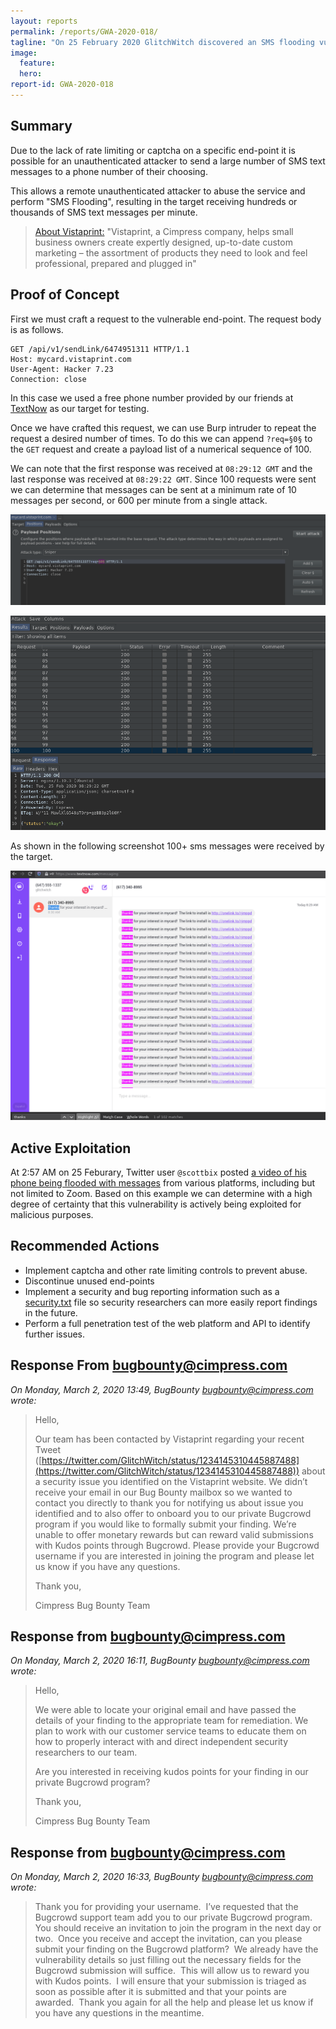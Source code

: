 ```yaml
---
layout: reports
permalink: /reports/GWA-2020-018/
tagline: "On 25 February 2020 GlitchWitch discovered an SMS flooding vulnerability that was actively being exploited."
image:
  feature:
  hero:
report-id: GWA-2020-018
---
```


## Summary
Due to the lack of rate limiting or captcha on a specific end-point it is possible for an unauthenticated attacker to send a large number of SMS text messages to a phone number of their choosing.

This allows a remote unauthenticated attacker to abuse the service and perform "SMS Flooding", resulting in the target receiving hundreds or thousands of SMS text messages per minute.


>[About Vistaprint:](https://www.vistaprint.com/about-us.aspx) "Vistaprint, a Cimpress company, helps small business owners create expertly designed, up-to-date custom marketing – the assortment of products they need to look and feel professional, prepared and plugged in"

## Proof of Concept
First we must craft a request to the vulnerable end-point. The request body is as follows.

```http
GET /api/v1/sendLink/6474951311 HTTP/1.1
Host: mycard.vistaprint.com
User-Agent: Hacker 7.23
Connection: close
```
In this case we used a free phone number provided by our friends at [TextNow](/blog/2018-02/textnow-security-update) as our target for testing.

Once we have crafted this request, we can use Burp intruder to repeat the request a desired number of times. To do this we can append `?req=§0§` to the `GET` request and create a payload list of a numerical sequence of 100.

We can note that the first response was received at `08:29:12 GMT` and the last response was received at `08:29:22 GMT`. Since 100 requests were sent we can determine that messages can be sent at a minimum rate of 10 messages per second, or 600 per minute from a single attack.

![image tooltip here](/assets/img/sections/reports/2020/018/1-intruder-positions.png)

![image tooltip here](/assets/img/sections/reports/2020/018/2-intruder-response.png)

As shown in the following screenshot 100+ sms messages were received by the target.

![image tooltip here](/assets/img/sections/reports/2020/018/victim.png)



## Active Exploitation

At 2:57 AM on 25 Feburary, Twitter user `@scottbix` posted [a video of his phone being flooded with messages](https://twitter.com/scottbix/status/1232137526061752322) from various platforms, including but not limited to Zoom. Based on this example we can determine with a high degree of certainty that this vulnerability is actively being exploited for malicious purposes.

## Recommended Actions
 - Implement captcha and other rate limiting controls to prevent abuse.
 - Discontinue unused end-points
 - Implement a security and bug reporting information such as a [security.txt](https://securitytxt.org/) file so security researchers can more easily report findings in the future.
 - Perform a full penetration test of the web platform and API to identify further issues.


## Response From bugbounty@cimpress.com
_On Monday, March 2, 2020 13:49, BugBounty <bugbounty@cimpress.com> wrote:_
>Hello,
>
>Our team has been contacted by Vistaprint regarding your recent Tweet ([https://twitter.com/GlitchWitch/status/1234145310445887488](https://twitter.com/GlitchWitch/status/1234145310445887488)) about a security issue you identified on the Vistaprint website.  We didn’t receive your email in our Bug Bounty mailbox so we wanted to contact you directly to thank you for notifying us about issue you identified and to also offer to onboard you to our private Bugcrowd program if you would like to formally submit your finding.  We’re unable to offer monetary rewards but can reward valid submissions with Kudos points through Bugcrowd.  Please provide your Bugcrowd username if you are interested in joining the program and please let us know if you have any questions.
>
>     
>    Thank you,
>
>    Cimpress Bug Bounty Team


## Response from bugbounty@cimpress.com
_On Monday, March 2, 2020 16:11, BugBounty <bugbounty@cimpress.com> wrote:_
> Hello,
>
>We were able to locate your original email and have passed the details of your finding to the appropriate team for remediation.  We plan to work with our customer service teams to educate them on how to properly interact with and direct independent security researchers to our team.
>
>
> Are you interested in receiving kudos points for your finding in our private Bugcrowd program?
>
>Thank you,
>
>Cimpress Bug Bounty Team


## Response from bugbounty@cimpress.com
_On Monday, March 2, 2020 16:33, BugBounty <bugbounty@cimpress.com> wrote:_
> Thank you for providing your username.  I’ve requested that the Bugcrowd support team add you to our private Bugcrowd program.  You should receive an invitation to join the program in the next day or two.  Once you receive and accept the invitation, can you please submit your finding on the Bugcrowd platform?  We already have the vulnerability details so just filling out the necessary fields for the Bugcrowd submission will suffice.  This will allow us to reward you with Kudos points.  I will ensure that your submission is triaged as soon as possible after it is submitted and that your points are awarded.  Thank you again for all the help and please let us know if you have any questions in the meantime.
